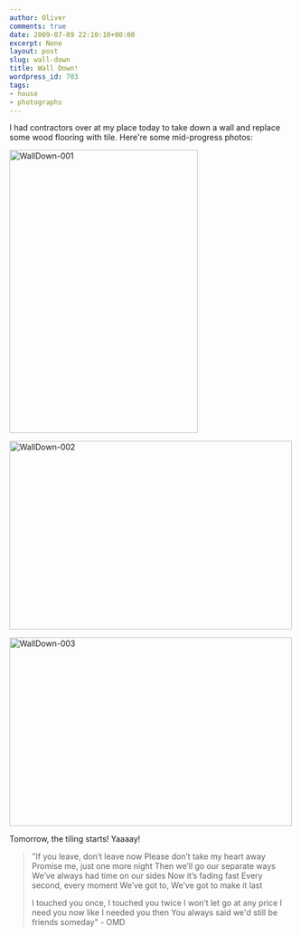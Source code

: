 ```yaml
---
author: Oliver
comments: true
date: 2009-07-09 22:10:10+00:00
excerpt: None
layout: post
slug: wall-down
title: Wall Down!
wordpress_id: 703
tags:
- house
- photographs
---
```


I had contractors over at my place today to take down a wall and replace some wood flooring with tile.  Here're some mid-progress photos:

<a href="http://www.flickr.com/photos/owiber/3704769913/" title="WallDown-001 by owiber, on Flickr"><img src="https://farm3.static.flickr.com/2567/3704769913_f7d857913f.jpg" width="333" height="500" alt="WallDown-001" /></a>

<a href="http://www.flickr.com/photos/owiber/3704770553/" title="WallDown-002 by owiber, on Flickr"><img src="https://farm4.static.flickr.com/3481/3704770553_3a1103c801.jpg" width="500" height="333" alt="WallDown-002" /></a>

<a href="http://www.flickr.com/photos/owiber/3705581336/" title="WallDown-003 by owiber, on Flickr"><img src="https://farm3.static.flickr.com/2522/3705581336_576a5ef94c.jpg" width="500" height="333" alt="WallDown-003" /></a>

Tomorrow, the tiling starts!  Yaaaay!

<blockquote class="lyrics">"If you leave, don’t leave now
Please don’t take my heart away
Promise me, just one more night
Then we’ll go our separate ways
We’ve always had time on our sides
Now it’s fading fast
Every second, every moment
We’ve got to, We’ve got to make it last

I touched you once, I touched you twice
I won’t let go at any price
I need you now like I needed you then
You always said we'd still be friends someday" - OMD</blockquote>